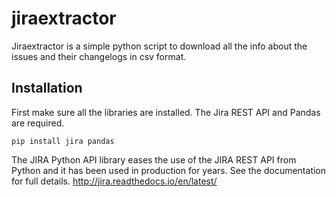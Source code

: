 # jiraextractor
Jiraextractor is a simple python script to download all the info about the issues and their changelogs in csv format. 

## Installation

First make sure all the libraries are installed. The Jira REST API and Pandas are required.

   `pip install jira pandas`
   
The JIRA Python API library eases the use of the JIRA REST API from Python and it has been used in production for years. See the documentation for full details. http://jira.readthedocs.io/en/latest/

